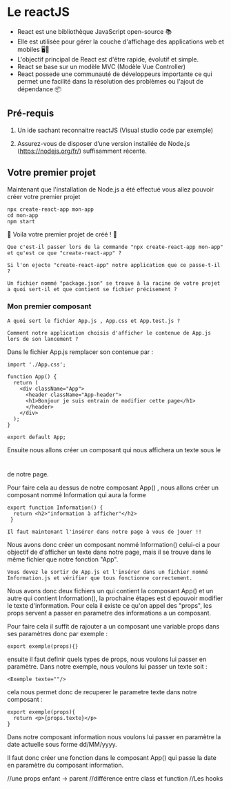 # Le reactJS
- React est une bibliothèque JavaScript open-source 📚
- Elle est utilisée pour gérer la couche d'affichage des applications web et mobiles 🖥️📱
- L'objectif principal de React est d'être rapide, évolutif et simple.
- React se base sur un modèle MVC (Modèle Vue Controller) 
- React possede une communauté de développeurs importante ce qui permet une facilité dans la résolution des problèmes ou l'ajout de dépendance 📦


## Pré-requis
1. Un ide sachant reconnaitre reactJS (Visual studio code par exemple) 

2. Assurez-vous de disposer d’une version installée de Node.js (https://nodejs.org/fr/) suffisamment récente.

## Votre premier projet

Maintenant que l'installation de Node.js a été effectué vous allez pouvoir créer votre premier projet 
```
npx create-react-app mon-app
cd mon-app
npm start
```

🎊 Voila votre premier projet de créé ! 🎊

`Que c'est-il passer lors de la commande "npx create-react-app mon-app" et qu'est ce que "create-react-app" ?`

`Si l'on ejecte "create-react-app" notre application que ce passe-t-il ?`

`Un fichier nommé "package.json" se trouve à la racine de votre projet a quoi sert-il et que contient se fichier précisement ? `

### Mon premier composant

`A quoi sert le fichier App.js , App.css et App.test.js ?`

`Comment notre application choisis d'afficher le contenue de App.js lors de son lancement ?`

Dans le fichier App.js remplacer son contenue par : 

```
import './App.css';

function App() {
  return (
    <div className="App">
      <header className="App-header">
      <h1>Bonjour je suis entrain de modifier cette page</h1>
      </header>
    </div>
  );
}

export default App;
```

Ensuite nous allons créer un composant qui nous affichera un texte sous le <h1></h1> de notre page.

Pour faire cela au dessus de notre composant App() , nous allons créer un composant nommé Information qui aura la forme

```
export function Information() {
  return <h2>"information à afficher"</h2>
 }
 ```
 
 `Il faut maintenant l'insérer dans notre page à vous de jouer !!`
 

Nous avons donc créer un composant nommé Information() celui-ci a pour objectif de d'afficher un texte dans notre page, mais il se trouve dans le même fichier que notre fonction "App". 

`Vous devez le sortir de App.js et l'insérer dans un fichier nommé Information.js et vérifier que tous fonctionne correctement.`


Nous avons donc deux fichiers un qui contient la composant App()  et un autre qui contient Information(), la prochaine étapes est d epouvoir modifier le texte d'information. 
Pour cela il existe ce qu'on appel des "props", les props servent a passer en parametre des informations a un composant.

Pour faire cela il suffit de rajouter a un composant une variable props dans ses paramètres donc par exemple : 

```
export exemple(props){}

```

ensuite il faut definir quels types de props, nous voulons lui passer en paramètre. 
Dans notre exemple, nous voulons lui passer un texte soit : 

```
<Exemple texte=""/>
```

cela nous permet donc de recuperer le parametre texte dans notre composant :

```
export exemple(props){
  return <p>{props.texte}</p>
}
```

Dans notre composant information nous voulons lui passer en paramètre la date actuelle sous forme dd/MM/yyyy.

Il faut donc créer une fonction dans le composant App() qui passe la date en paramètre du composant information.

//une props enfant -> parent 
//différence entre class et function 
//Les hooks



